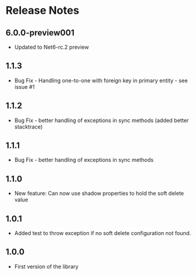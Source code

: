 # Release Notes

## 6.0.0-preview001

- Updated to Net6-rc.2 preview

## 1.1.3

- Bug Fix - Handling one-to-one with foreign key in primary entity - see issue #1

## 1.1.2

- Bug Fix - better handling of exceptions in sync methods (added better stacktrace)

## 1.1.1

- Bug Fix - better handling of exceptions in sync methods

## 1.1.0

- New feature: Can now use shadow properties to hold the soft delete value

## 1.0.1

- Added test to throw exception if no soft delete configuration not found.

## 1.0.0

- First version of the library



